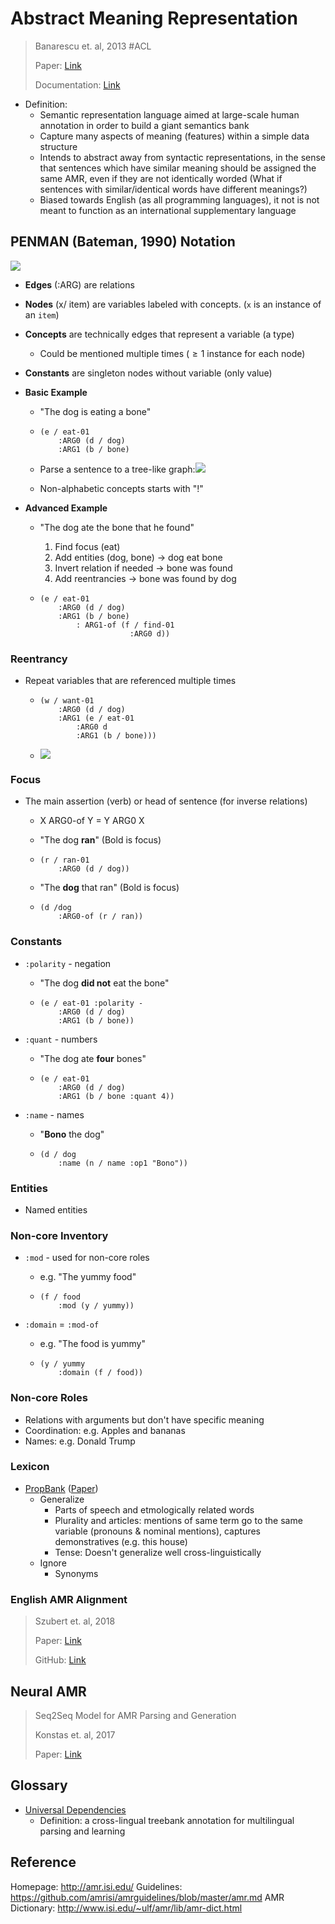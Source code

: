 # Abstract Meaning Representation

> Banarescu et. al, 2013 #ACL
>
> Paper: [Link](https://amr.isi.edu/a.pdf)
>
> Documentation: [Link](https://github.com/amrisi/amr-guidelines)

- Definition: 
  - Semantic representation language aimed at large-scale human annotation in order to build a giant semantics bank
  - Capture many aspects of meaning (features) within a simple data structure
  - Intends to abstract away from syntactic representations, in the sense that sentences which have similar meaning should be assigned the same AMR, even if they are not identically worded (What if sentences with similar/identical words have  different meanings?)
  - Biased towards English (as all programming languages), it not is not meant to function as an international supplementary language

## PENMAN (Bateman, 1990) Notation

![](https://i.imgur.com/IEodey9.png)

- **Edges** (:ARG) are relations

- **Nodes** (x/ item) are variables labeled with concepts. (`x` is an instance of an `item`)

- **Concepts** are technically edges that represent a variable (a type)

  - Could be mentioned multiple times ($\geq 1$ instance for each node)

- **Constants** are singleton nodes without variable (only value)

- **Basic Example**

  - "The dog is eating a bone"

  - ```
    (e / eat-01
    	:ARG0 (d / dog)
    	:ARG1 (b / bone)
    ```

  - Parse a sentence to a tree-like graph:![](https://i.imgur.com/sDhpNMq.png)
  - Non-alphabetic concepts starts with "!" 

- **Advanced Example**

  - "The dog ate the bone that he found"

    1. Find focus (eat)
    2. Add entities (dog, bone) $\to$ dog eat bone 
    3. Invert relation if needed $\to$ bone was found
    4. Add reentrancies $\to$ bone was found by dog

  - ```
    (e / eat-01
    	:ARG0 (d / dog)
    	:ARG1 (b / bone)
    		: ARG1-of (f / find-01
    					:ARG0 d))
    ```



### Reentrancy

- Repeat variables that are referenced multiple times

  - ```
    (w / want-01
    	:ARG0 (d / dog)
    	:ARG1 (e / eat-01
    		:ARG0 d
    		:ARG1 (b / bone)))
    ```

  - ![](https://i.imgur.com/8oqDqtn.png)



### Focus

- The main assertion (verb) or head of sentence (for inverse relations)

  - $\text{X ARG0-of Y = Y ARG0 X}$

  - "The dog **ran**" (Bold is focus)

  - ```
    (r / ran-01
    	:ARG0 (d / dog))
    ```

  - "The **dog** that ran" (Bold is focus)

  - ```
    (d /dog
    	:ARG0-of (r / ran))
    ```



### Constants

- `:polarity` - negation 

  - "The dog **did not** eat the bone"

  - ```
    (e / eat-01 :polarity - 
    	:ARG0 (d / dog)
    	:ARG1 (b / bone))
    ```

- `:quant` - numbers

  - "The dog ate **four** bones"

  - ```
    (e / eat-01
    	:ARG0 (d / dog)
    	:ARG1 (b / bone :quant 4))
    ```

- `:name` - names

  - "**Bono** the dog"

  - ```
    (d / dog
    	:name (n / name :op1 "Bono"))
    ```



### Entities

- Named entities



### Non-core Inventory

- `:mod` - used for non-core roles

  - e.g. "The yummy food"

  - ```
    (f / food
    	:mod (y / yummy))
    ```

- `:domain` $=$ `:mod-of`
  - e.g. "The food is yummy"

  - ```
    (y / yummy
    	:domain (f / food))
    ```

### Non-core Roles

- Relations with arguments but don't have specific meaning
- Coordination: e.g. Apples and bananas
- Names: e.g. Donald Trump



### Lexicon

- [PropBank](https://propbank.github.io/) ([Paper](http://www.lrec-conf.org/proceedings/lrec2002/pdf/283.pdf))
  - Generalize
    - Parts of speech and etmologically related words
    - Plurality and articles: mentions of same term go to the same variable (pronouns & nominal mentions), captures demonstratives (e.g. this house)
    - Tense: Doesn't generalize well cross-linguistically
  - Ignore
    -  Synonyms





### English AMR Alignment

> Szubert et. al, 2018
>
> Paper: [Link](https://www.aclweb.org/anthology/N18-1106.pdf)
>
> GitHub: [Link](https://github.com/ida-szubert/amr_ud)



## Neural AMR

> Seq2Seq Model for AMR Parsing and Generation
>
> Konstas et. al, 2017
>
> Paper: [Link](https://arxiv.org/abs/1704.08381)





## Glossary

- [Universal Dependencies](https://universaldependencies.org/)
  - Definition: a cross-lingual treebank annotation for multilingual parsing and learning



## Reference

Homepage: http://amr.isi.edu/
Guidelines: https://github.com/amrisi/amrguidelines/blob/master/amr.md
AMR Dictionary: http://www.isi.edu/~ulf/amr/lib/amr-dict.html